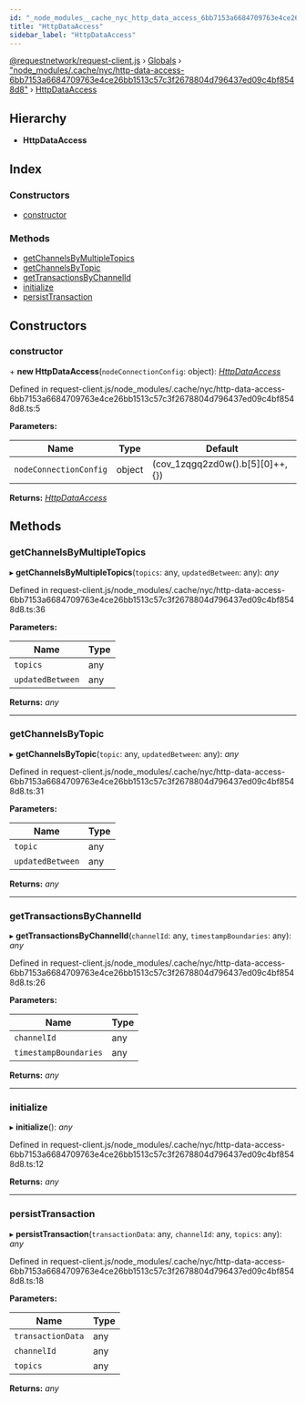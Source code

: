```yaml
---
id: "_node_modules__cache_nyc_http_data_access_6bb7153a6684709763e4ce26bb1513c57c3f2678804d796437ed09c4bf8548d8_.httpdataaccess"
title: "HttpDataAccess"
sidebar_label: "HttpDataAccess"
---
```


[@requestnetwork/request-client.js](../index.md) › [Globals](../globals.md) › ["node_modules/.cache/nyc/http-data-access-6bb7153a6684709763e4ce26bb1513c57c3f2678804d796437ed09c4bf8548d8"](../modules/_node_modules__cache_nyc_http_data_access_6bb7153a6684709763e4ce26bb1513c57c3f2678804d796437ed09c4bf8548d8_.md) › [HttpDataAccess](_node_modules__cache_nyc_http_data_access_6bb7153a6684709763e4ce26bb1513c57c3f2678804d796437ed09c4bf8548d8_.httpdataaccess.md)

## Hierarchy

* **HttpDataAccess**

## Index

### Constructors

* [constructor](_node_modules__cache_nyc_http_data_access_6bb7153a6684709763e4ce26bb1513c57c3f2678804d796437ed09c4bf8548d8_.httpdataaccess.md#constructor)

### Methods

* [getChannelsByMultipleTopics](_node_modules__cache_nyc_http_data_access_6bb7153a6684709763e4ce26bb1513c57c3f2678804d796437ed09c4bf8548d8_.httpdataaccess.md#getchannelsbymultipletopics)
* [getChannelsByTopic](_node_modules__cache_nyc_http_data_access_6bb7153a6684709763e4ce26bb1513c57c3f2678804d796437ed09c4bf8548d8_.httpdataaccess.md#getchannelsbytopic)
* [getTransactionsByChannelId](_node_modules__cache_nyc_http_data_access_6bb7153a6684709763e4ce26bb1513c57c3f2678804d796437ed09c4bf8548d8_.httpdataaccess.md#gettransactionsbychannelid)
* [initialize](_node_modules__cache_nyc_http_data_access_6bb7153a6684709763e4ce26bb1513c57c3f2678804d796437ed09c4bf8548d8_.httpdataaccess.md#initialize)
* [persistTransaction](_node_modules__cache_nyc_http_data_access_6bb7153a6684709763e4ce26bb1513c57c3f2678804d796437ed09c4bf8548d8_.httpdataaccess.md#persisttransaction)

## Constructors

###  constructor

\+ **new HttpDataAccess**(`nodeConnectionConfig`: object): *[HttpDataAccess](_node_modules__cache_nyc_http_data_access_6bb7153a6684709763e4ce26bb1513c57c3f2678804d796437ed09c4bf8548d8_.httpdataaccess.md)*

Defined in request-client.js/node_modules/.cache/nyc/http-data-access-6bb7153a6684709763e4ce26bb1513c57c3f2678804d796437ed09c4bf8548d8.ts:5

**Parameters:**

Name | Type | Default |
------ | ------ | ------ |
`nodeConnectionConfig` | object | (cov_1zqgq2zd0w().b[5][0]++,{}) |

**Returns:** *[HttpDataAccess](_node_modules__cache_nyc_http_data_access_6bb7153a6684709763e4ce26bb1513c57c3f2678804d796437ed09c4bf8548d8_.httpdataaccess.md)*

## Methods

###  getChannelsByMultipleTopics

▸ **getChannelsByMultipleTopics**(`topics`: any, `updatedBetween`: any): *any*

Defined in request-client.js/node_modules/.cache/nyc/http-data-access-6bb7153a6684709763e4ce26bb1513c57c3f2678804d796437ed09c4bf8548d8.ts:36

**Parameters:**

Name | Type |
------ | ------ |
`topics` | any |
`updatedBetween` | any |

**Returns:** *any*

___

###  getChannelsByTopic

▸ **getChannelsByTopic**(`topic`: any, `updatedBetween`: any): *any*

Defined in request-client.js/node_modules/.cache/nyc/http-data-access-6bb7153a6684709763e4ce26bb1513c57c3f2678804d796437ed09c4bf8548d8.ts:31

**Parameters:**

Name | Type |
------ | ------ |
`topic` | any |
`updatedBetween` | any |

**Returns:** *any*

___

###  getTransactionsByChannelId

▸ **getTransactionsByChannelId**(`channelId`: any, `timestampBoundaries`: any): *any*

Defined in request-client.js/node_modules/.cache/nyc/http-data-access-6bb7153a6684709763e4ce26bb1513c57c3f2678804d796437ed09c4bf8548d8.ts:26

**Parameters:**

Name | Type |
------ | ------ |
`channelId` | any |
`timestampBoundaries` | any |

**Returns:** *any*

___

###  initialize

▸ **initialize**(): *any*

Defined in request-client.js/node_modules/.cache/nyc/http-data-access-6bb7153a6684709763e4ce26bb1513c57c3f2678804d796437ed09c4bf8548d8.ts:12

**Returns:** *any*

___

###  persistTransaction

▸ **persistTransaction**(`transactionData`: any, `channelId`: any, `topics`: any): *any*

Defined in request-client.js/node_modules/.cache/nyc/http-data-access-6bb7153a6684709763e4ce26bb1513c57c3f2678804d796437ed09c4bf8548d8.ts:18

**Parameters:**

Name | Type |
------ | ------ |
`transactionData` | any |
`channelId` | any |
`topics` | any |

**Returns:** *any*
